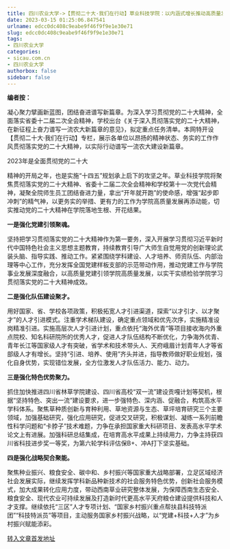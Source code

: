 ```yaml
---
title: 四川农业大学->【贯彻二十大·我们在行动】草业科技学院：以内涵式增长推动高质量发展 | sicau.com.cn
date: 2023-03-15 01:25:06.847541
urlname: edcc0dc408c9eabe9f46f9f9e1e30e71
slug: edcc0dc408c9eabe9f46f9f9e1e30e71
tags: 
- 四川农业大学
categories:
- sicau.com.cn
- 四川农业大学
authorbox: false
sidebar: false
---
```

**编者按：**

凝心聚力擘画新蓝图，团结奋进谱写新篇章。为深入学习贯彻党的二十大精神，全面落实省委十二届二次全会精神，学校出台《关于深入贯彻落实党的二十大精神，在新征程上奋力谱写一流农大新篇章的意见》，拟定重点任务清单。本网特开设【贯彻二十大·我们在行动】专栏，展示各单位以昂扬的精神状态、务实的工作作风贯彻落实党的二十大精神，以实际行动谱写一流农大建设新篇章。

2023年是全面贯彻党的二十大
<!--more-->
精神的开局之年，也是实施“十四五”规划承上启下的攻坚之年。草业科技学院将聚焦贯彻落实党的二十大精神、省委十二届二次全会精神和学校第十一次党代会精神，凝聚全院师生员工团结奋进力量，拿出“开年就开跑”的使命感，增强“起步即冲刺”的精气神，以更务实的举措、更有力的工作为学院高质量发展再添动能，切实推动党的二十大精神在学院落地生根、开花结果。

**一是强化党建引领聚魂。**

坚持把学习贯彻落实党的二十大精神作为第一要务，深入开展学习贯彻习近平新时代中国特色社会主义思想主题教育，持续教育引导广大师生自觉用党的创新理论武装头脑、指导实践、推动工作。紧紧围绕学科建设、人才培养、师资队伍、内部治理等中心工作，充分发挥全国党建样板支部的示范带动作用，推动党建工作与学院事业发展深度融合，以高质量党建引领学院高质量发展，以实干实绩检验学院学习贯彻落实党的二十大精神成效。

**二是强化队伍建设聚才。**

用好国家、省、学校各项政策，积极拓宽人才引进渠道，探索“以才引才、以才聚才”的人才引进模式。注重学术梯队建设，确定重点领域和优先次序，实施精准设岗精准引进。实施高层次人才引进计划，重点依托“海外优青”等项目接收海内外重点院校、知名科研院所的优秀人才，促进人才队伍结构不断优化，力争海外优青、青年长江等国家级人才有突破，省学术和技术带头人、天府峨眉计划青年人才等省部级人才有增长。坚持“引进、培养、使用”齐头并进，指导教师做好职业规划，强化自身优势，实现错位发展，全方位激发人才队伍活力、能力、动力。

**三是强化特色优势聚力。**

抓住加快推进四川省林草学院建设、四川省高校“双一流”建设贡嘎计划等契机，根据“坚持特色、突出一流”建设要求，进一步强特色、深内涵、促融合，构筑高水平学科体系。聚焦草种质创新与育种利用、草地资源与生态、草坪培育研究三个主要领域，加强基础研究，强化应用研究，促进交叉研究，积极谋划、凝练一系列前瞻性科学问题和“卡脖子”技术难题，力争在承担国家重大科研项目、发表高水平学术论文上有进展。加强科研总结集成，在培育高水平成果上持续用力，力争主持获四川省科技进步奖一等奖，为第六轮学科评估保B+、冲A打下坚实基础。

**四是强化战略契合聚能。**

聚焦种业振兴、粮食安全、碳中和、乡村振兴等国家重大战略部署，立足区域经济社会发展实际，继续发挥学科新品种新技术的社会服务特色优势，创新社会服务模式，加大成果转化应用力度，带动西南草业研究整体发展，为保障西南生态安全、粮食安全、现代农业可持续发展及打造新时代更高水平天府粮仓建设提供科技和人才支撑。继续依托“三区”人才专项计划、“国家乡村振兴重点帮扶县科技特派团”“科技特派员”等项目，主动服务国家乡村振兴战略，以“党建+科技+人才”为乡村振兴赋能添彩。



[转入文章首发地址](https://news.sicau.edu.cn/info/1135/71381.htm)
